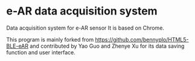 # e-AR data acquisition system
Data acquisition system for e-AR sensor
It is based on Chrome.


This program is mainly forked from https://github.com/bennyplo/HTML5-BLE-eAR and contributed by Yao Guo and Zhenye Xu for its data saving function and user interface.
